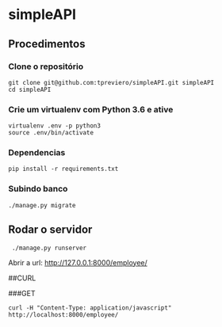 # simpleAPI

## Procedimentos
### Clone o repositório

```console
git clone git@github.com:tpreviero/simpleAPI.git simpleAPI
cd simpleAPI
```

### Crie um virtualenv com Python 3.6 e ative
```console
virtualenv .env -p python3
source .env/bin/activate
```
### Dependencias
```console
pip install -r requirements.txt
```

### Subindo banco
```console
./manage.py migrate
```
## Rodar o servidor
```console
 ./manage.py runserver
 ```
Abrir a url: http://127.0.0.1:8000/employee/

##CURL 

###GET
 ```console
 curl -H "Content-Type: application/javascript" http://localhost:8000/employee/
  ```
